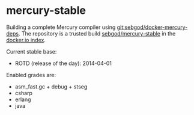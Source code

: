 mercury-stable
==============

Building a complete Mercury compiler using [git:sebgod/docker-mercury-deps](https://github.com/sebgod/docker-mercury-deps/).
The repository is a trusted build [sebgod/mercury-stable](https://index.docker.io/u/sebgod/mercury-stable/) in the [docker.io index](https://index.docker.io).

Current stable base:
 - ROTD (release of the day): 2014-04-01

Enabled grades are:
 - asm_fast.gc + debug + stseg
 - csharp
 - erlang
 - java
